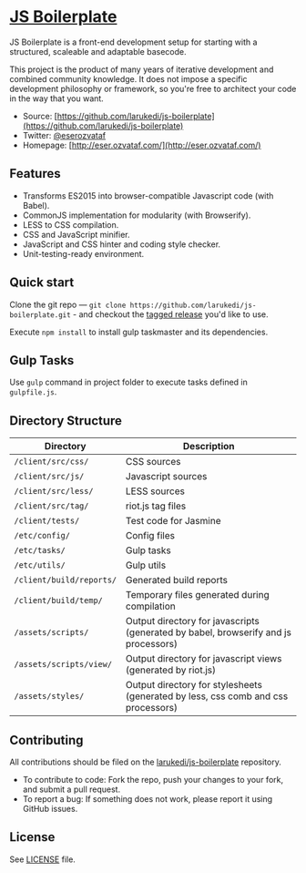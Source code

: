 # [JS Boilerplate](https://github.com/larukedi/js-boilerplate)

JS Boilerplate is a front-end development setup for starting with a structured,
scaleable and adaptable basecode.

This project is the product of many years of iterative development and combined
community knowledge. It does not impose a specific development philosophy or
framework, so you're free to architect your code in the way that you want.

* Source: [https://github.com/larukedi/js-boilerplate](https://github.com/larukedi/js-boilerplate)
* Twitter: [@eserozvataf](http://twitter.com/eserozvataf)
* Homepage: [http://eser.ozvataf.com/](http://eser.ozvataf.com/)


## Features

* Transforms ES2015 into browser-compatible Javascript code (with Babel).
* CommonJS implementation for modularity (with Browserify).
* LESS to CSS compilation.
* CSS and JavaScript minifier.
* JavaScript and CSS hinter and coding style checker.
* Unit-testing-ready environment.


## Quick start

Clone the git repo — `git clone
   https://github.com/larukedi/js-boilerplate.git` - and checkout the [tagged
   release](https://github.com/larukedi/js-boilerplate/releases) you'd like to
   use.

Execute `npm install` to install gulp taskmaster and its dependencies.


## Gulp Tasks

Use `gulp` command in project folder to execute tasks defined in `gulpfile.js`.


## Directory Structure

| Directory                | Description                                                                         |
|--------------------------|-------------------------------------------------------------------------------------|
| `/client/src/css/`       | CSS sources                                                                         |
| `/client/src/js/`        | Javascript sources                                                                  |
| `/client/src/less/`      | LESS sources                                                                        |
| `/client/src/tag/`       | riot.js tag files                                                                   |
| `/client/tests/`         | Test code for Jasmine                                                               |
| `/etc/config/`           | Config files                                                                        |
| `/etc/tasks/`            | Gulp tasks                                                                          |
| `/etc/utils/`            | Gulp utils                                                                          |
| `/client/build/reports/` | Generated build reports                                                             |
| `/client/build/temp/`    | Temporary files generated during compilation                                        |
| `/assets/scripts/`       | Output directory for javascripts (generated by babel, browserify and js processors) |
| `/assets/scripts/view/`  | Output directory for javascript views (generated by riot.js)                        |
| `/assets/styles/`        | Output directory for stylesheets (generated by less, css comb and css processors)   |


## Contributing

All contributions should be filed on the [larukedi/js-boilerplate](https://github.com/larukedi/js-boilerplate) repository.

* To contribute to code: Fork the repo, push your changes to your fork, and submit a pull request.
* To report a bug: If something does not work, please report it using GitHub issues.


## License

See [LICENSE](LICENSE) file.
